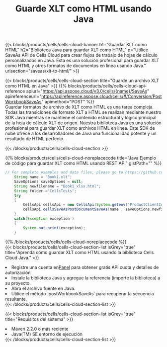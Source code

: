 ﻿---
title:  Guarde XLT como HTML usando Java
description:  Utilizando Aspose.Cells Cloud SDK for Java para guardar el archivo en formato XLT como archivo en formato HTML.
kwords: Excel, Save XLT as HTML, REST, Java
howto: How to save XLT as HTML using Aspose.Cells Cloud Java library.
---
{{< blocks/products/cells/cells-cloud-banner h1="Guardar XLT como HTML" h2="Biblioteca Java para guardar XLT como HTML" p="Utilice SaveAs API de Cells Cloud para crear flujos de trabajo de hojas de cálculo personalizados en Java. Esta es una solución profesional para guardar XLT como HTML y otros formatos de documentos en línea usando Java." urlsection="saveas/xlt-to-html/" >}}

{{< blocks/products/cells/cells-cloud-section title="Guarde un archivo XLT como HTML en Java" >}}
{{% blocks/products/cells/cells-cloud-api-reference apiurl="https://api.aspose.cloud/v3.0/cells/{name}/SaveAs" apireferenceurl="https://apireference.aspose.cloud/cells/#/Conversion/PostWorkbookSaveAs" apimethod="POST" %}}
<br/>
Guardar formatos de archivo de XLT como HTML es una tarea compleja. Todas las transiciones de formato XLT a HTML se realizan mediante nuestro SDK Java mientras se mantiene el contenido estructural y lógico principal de la hoja de cálculo XLT de origen. Nuestra biblioteca Java es una solución profesional para guardar XLT como archivos HTML en línea. Este SDK de nube ofrece a los desarrolladores de Java una funcionalidad potente y un resultado de HTML perfecto.

{{< /blocks/products/cells/cells-cloud-section >}}

{{% blocks/products/cells/cells-cloud-noreplacecode title="Java Ejemplo de código para guardar XLT como HTML usando REST API" gistPath="" %}}
  
```java
// For complete examples and data files, please go to https://github.com/aspose-cells-cloud/aspose-cells-cloud-java/
    String name = "Book1.xlt";
    SaveOptions saveOptions = null;
    String newfilename = "Book1_xlsx.html";
    String folder ="CellsTests";
    try 
    {
        CellsApi cellsApi = new CellsApi(System.getenv("ProductClientId"), System.getenv("ProductClientSecret"));
        cellsApi.cellsSaveAsPostDocumentSaveAs(name , saveOptions,newfilename,false,false,folder,null,null,null,true);                       
    }
    catch(Exception exception )
    {
        System.out.print(exception);
    }
```
  
{{% /blocks/products/cells/cells-cloud-noreplacecode %}}
<br/>
{{< blocks/products/cells/cells-cloud-section-list isGrey="true" title="Aprenda cómo guardar XLT como HTML usando la biblioteca Cells Cloud Java." >}}
<li> Registre una cuenta en<a href="https://dashboard.aspose.cloud/">Panel</a> para obtener gratis API cuota y detalles de autorización</li>
<li>Instale la biblioteca Java y agregue la referencia (importe la biblioteca) a su proyecto.</li>
<li>Abra el archivo fuente en Java.</li>
<li>Utilice el método `postWorkbookSaveAs` para recuperar la secuencia resultante.</li>
{{< /blocks/products/cells/cells-cloud-section-list >}}

{{< blocks/products/cells/cells-cloud-section-list isGrey="true" title="Requisitos del sistema" >}}
<li>Maven 2.2.0 o más reciente</li>
<li>Java(TM) SE entorno de ejecución</li>
{{< /blocks/products/cells/cells-cloud-section-list >}}
